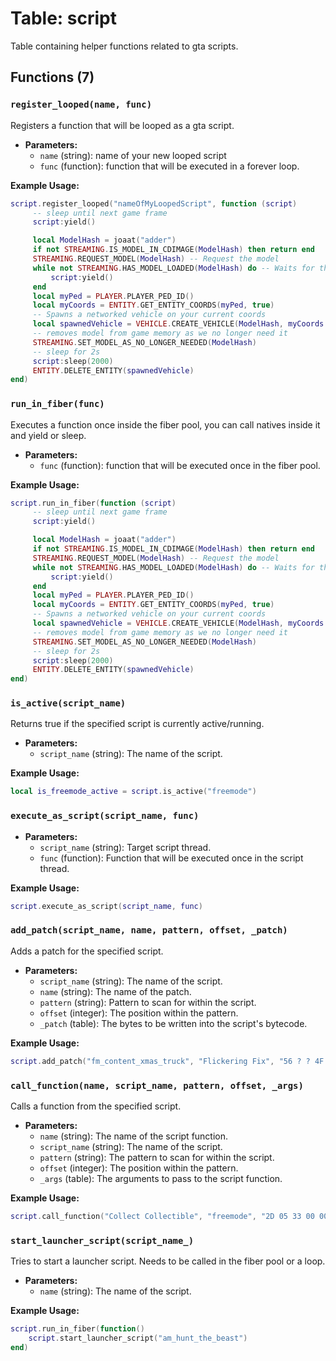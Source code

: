 # Table: script

Table containing helper functions related to gta scripts.

## Functions (7)

### `register_looped(name, func)`

Registers a function that will be looped as a gta script.

- **Parameters:**
  - `name` (string): name of your new looped script
  - `func` (function): function that will be executed in a forever loop.

**Example Usage:**
```lua
script.register_looped("nameOfMyLoopedScript", function (script)
     -- sleep until next game frame
     script:yield()

     local ModelHash = joaat("adder")
     if not STREAMING.IS_MODEL_IN_CDIMAGE(ModelHash) then return end
     STREAMING.REQUEST_MODEL(ModelHash) -- Request the model
     while not STREAMING.HAS_MODEL_LOADED(ModelHash) do -- Waits for the model to load
         script:yield()
     end
     local myPed = PLAYER.PLAYER_PED_ID()
     local myCoords = ENTITY.GET_ENTITY_COORDS(myPed, true)
     -- Spawns a networked vehicle on your current coords
     local spawnedVehicle = VEHICLE.CREATE_VEHICLE(ModelHash, myCoords.x, myCoords.y, myCoords.z, ENTITY.GET_ENTITY_HEADING(myPed), true, false)
     -- removes model from game memory as we no longer need it
     STREAMING.SET_MODEL_AS_NO_LONGER_NEEDED(ModelHash)
     -- sleep for 2s
     script:sleep(2000)
     ENTITY.DELETE_ENTITY(spawnedVehicle)
end)
```

### `run_in_fiber(func)`

Executes a function once inside the fiber pool, you can call natives inside it and yield or sleep.

- **Parameters:**
  - `func` (function): function that will be executed once in the fiber pool.

**Example Usage:**
```lua
script.run_in_fiber(function (script)
     -- sleep until next game frame
     script:yield()

     local ModelHash = joaat("adder")
     if not STREAMING.IS_MODEL_IN_CDIMAGE(ModelHash) then return end
     STREAMING.REQUEST_MODEL(ModelHash) -- Request the model
     while not STREAMING.HAS_MODEL_LOADED(ModelHash) do -- Waits for the model to load
         script:yield()
     end
     local myPed = PLAYER.PLAYER_PED_ID()
     local myCoords = ENTITY.GET_ENTITY_COORDS(myPed, true)
     -- Spawns a networked vehicle on your current coords
     local spawnedVehicle = VEHICLE.CREATE_VEHICLE(ModelHash, myCoords.x, myCoords.y, myCoords.z, ENTITY.GET_ENTITY_HEADING(myPed), true, false)
     -- removes model from game memory as we no longer need it
     STREAMING.SET_MODEL_AS_NO_LONGER_NEEDED(ModelHash)
     -- sleep for 2s
     script:sleep(2000)
     ENTITY.DELETE_ENTITY(spawnedVehicle)
end)
```

### `is_active(script_name)`

Returns true if the specified script is currently active/running.

- **Parameters:**
  - `script_name` (string): The name of the script.

**Example Usage:**
```lua
local is_freemode_active = script.is_active("freemode")
```

### `execute_as_script(script_name, func)`

- **Parameters:**
  - `script_name` (string): Target script thread.
  - `func` (function): Function that will be executed once in the script thread.

**Example Usage:**
```lua
script.execute_as_script(script_name, func)
```

### `add_patch(script_name, name, pattern, offset, _patch)`

Adds a patch for the specified script.

- **Parameters:**
  - `script_name` (string): The name of the script.
  - `name` (string): The name of the patch.
  - `pattern` (string): Pattern to scan for within the script.
  - `offset` (integer): The position within the pattern.
  - `_patch` (table): The bytes to be written into the script's bytecode.

**Example Usage:**
```lua
script.add_patch("fm_content_xmas_truck", "Flickering Fix", "56 ? ? 4F ? ? 40 ? 5D ? ? ? 74", 0, {0x2B, 0x00, 0x00})
```

### `call_function(name, script_name, pattern, offset, _args)`

Calls a function from the specified script.

- **Parameters:**
  - `name` (string): The name of the script function.
  - `script_name` (string): The name of the script.
  - `pattern` (string): The pattern to scan for within the script.
  - `offset` (integer): The position within the pattern.
  - `_args` (table): The arguments to pass to the script function.

**Example Usage:**
```lua
script.call_function("Collect Collectible", "freemode", "2D 05 33 00 00", 0, {17, 0, 1, 1, 0})
```

### `start_launcher_script(script_name_)`

Tries to start a launcher script. Needs to be called in the fiber pool or a loop.

- **Parameters:**
  - `name` (string): The name of the script.

**Example Usage:**
```lua
script.run_in_fiber(function()
    script.start_launcher_script("am_hunt_the_beast")
end)
```